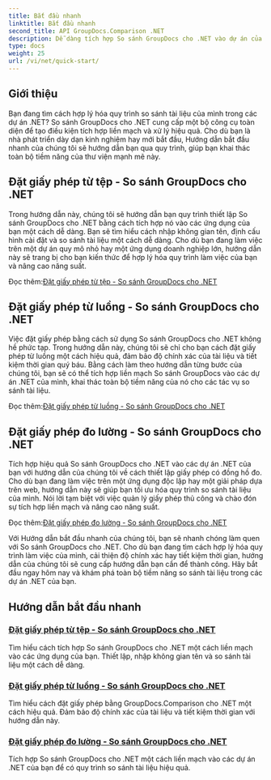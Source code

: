 ```yaml
---
title: Bắt đầu nhanh
linktitle: Bắt đầu nhanh
second_title: API GroupDocs.Comparison .NET
description: Dễ dàng tích hợp So sánh GroupDocs cho .NET vào dự án của bạn. Tìm hiểu các phương pháp cài đặt giấy phép hiệu quả để có quy trình so sánh tài liệu chính xác.
type: docs
weight: 25
url: /vi/net/quick-start/
---
```


## Giới thiệu

Bạn đang tìm cách hợp lý hóa quy trình so sánh tài liệu của mình trong các dự án .NET? So sánh GroupDocs cho .NET cung cấp một bộ công cụ toàn diện để tạo điều kiện tích hợp liền mạch và xử lý hiệu quả. Cho dù bạn là nhà phát triển dày dạn kinh nghiệm hay mới bắt đầu, Hướng dẫn bắt đầu nhanh của chúng tôi sẽ hướng dẫn bạn qua quy trình, giúp bạn khai thác toàn bộ tiềm năng của thư viện mạnh mẽ này.

## Đặt giấy phép từ tệp - So sánh GroupDocs cho .NET

Trong hướng dẫn này, chúng tôi sẽ hướng dẫn bạn quy trình thiết lập So sánh GroupDocs cho .NET bằng cách tích hợp nó vào các ứng dụng của bạn một cách dễ dàng. Bạn sẽ tìm hiểu cách nhập không gian tên, định cấu hình cài đặt và so sánh tài liệu một cách dễ dàng. Cho dù bạn đang làm việc trên một dự án quy mô nhỏ hay một ứng dụng doanh nghiệp lớn, hướng dẫn này sẽ trang bị cho bạn kiến thức để hợp lý hóa quy trình làm việc của bạn và nâng cao năng suất.

 Đọc thêm:[Đặt giấy phép từ tệp - So sánh GroupDocs cho .NET](./set-license-from-file/)

## Đặt giấy phép từ luồng - So sánh GroupDocs cho .NET

Việc đặt giấy phép bằng cách sử dụng So sánh GroupDocs cho .NET không hề phức tạp. Trong hướng dẫn này, chúng tôi sẽ chỉ cho bạn cách đặt giấy phép từ luồng một cách hiệu quả, đảm bảo độ chính xác của tài liệu và tiết kiệm thời gian quý báu. Bằng cách làm theo hướng dẫn từng bước của chúng tôi, bạn sẽ có thể tích hợp liền mạch So sánh GroupDocs vào các dự án .NET của mình, khai thác toàn bộ tiềm năng của nó cho các tác vụ so sánh tài liệu.

 Đọc thêm:[Đặt giấy phép từ luồng - So sánh GroupDocs cho .NET](./set-license-from-stream/)

## Đặt giấy phép đo lường - So sánh GroupDocs cho .NET

Tích hợp hiệu quả So sánh GroupDocs cho .NET vào các dự án .NET của bạn với hướng dẫn của chúng tôi về cách thiết lập giấy phép có đồng hồ đo. Cho dù bạn đang làm việc trên một ứng dụng độc lập hay một giải pháp dựa trên web, hướng dẫn này sẽ giúp bạn tối ưu hóa quy trình so sánh tài liệu của mình. Nói lời tạm biệt với việc quản lý giấy phép thủ công và chào đón sự tích hợp liền mạch và nâng cao năng suất.

 Đọc thêm:[Đặt giấy phép đo lường - So sánh GroupDocs cho .NET](./set-metered-license/)

Với Hướng dẫn bắt đầu nhanh của chúng tôi, bạn sẽ nhanh chóng làm quen với So sánh GroupDocs cho .NET. Cho dù bạn đang tìm cách hợp lý hóa quy trình làm việc của mình, cải thiện độ chính xác hay tiết kiệm thời gian, hướng dẫn của chúng tôi sẽ cung cấp hướng dẫn bạn cần để thành công. Hãy bắt đầu ngay hôm nay và khám phá toàn bộ tiềm năng so sánh tài liệu trong các dự án .NET của bạn.
## Hướng dẫn bắt đầu nhanh
### [Đặt giấy phép từ tệp - So sánh GroupDocs cho .NET](./set-license-from-file/)
Tìm hiểu cách tích hợp So sánh GroupDocs cho .NET một cách liền mạch vào các ứng dụng của bạn. Thiết lập, nhập không gian tên và so sánh tài liệu một cách dễ dàng.
### [Đặt giấy phép từ luồng - So sánh GroupDocs cho .NET](./set-license-from-stream/)
Tìm hiểu cách đặt giấy phép bằng GroupDocs.Comparison cho .NET một cách hiệu quả. Đảm bảo độ chính xác của tài liệu và tiết kiệm thời gian với hướng dẫn này.
### [Đặt giấy phép đo lường - So sánh GroupDocs cho .NET](./set-metered-license/)
Tích hợp So sánh GroupDocs cho .NET một cách liền mạch vào các dự án .NET của bạn để có quy trình so sánh tài liệu hiệu quả.